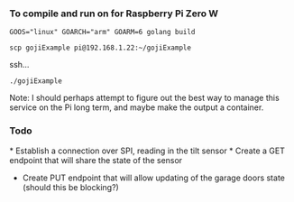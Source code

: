 ### To compile and run on for Raspberry Pi Zero W
`GOOS="linux" GOARCH="arm" GOARM=6 golang build`

`scp gojiExample pi@192.168.1.22:~/gojiExample`

ssh...

`./gojiExample`

Note: I should perhaps attempt to figure out the best way to manage this service on the Pi long term, and maybe make the output a container.

### Todo

* Establish a connection over SPI, reading in the tilt sensor
* Create a GET endpoint that will share the state of the sensor
* Create PUT endpoint that will allow updating of the garage doors state (should this be blocking?)
